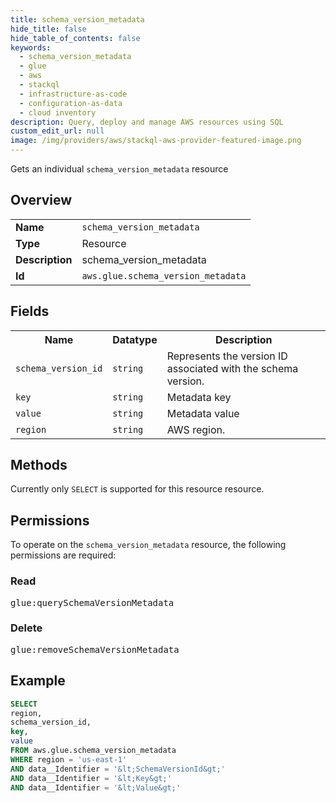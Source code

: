 ```yaml
---
title: schema_version_metadata
hide_title: false
hide_table_of_contents: false
keywords:
  - schema_version_metadata
  - glue
  - aws
  - stackql
  - infrastructure-as-code
  - configuration-as-data
  - cloud inventory
description: Query, deploy and manage AWS resources using SQL
custom_edit_url: null
image: /img/providers/aws/stackql-aws-provider-featured-image.png
---
```

Gets an individual <code>schema_version_metadata</code> resource

## Overview
<table><tbody>
<tr><td><b>Name</b></td><td><code>schema_version_metadata</code></td></tr>
<tr><td><b>Type</b></td><td>Resource</td></tr>
<tr><td><b>Description</b></td><td>schema_version_metadata</td></tr>
<tr><td><b>Id</b></td><td><code>aws.glue.schema_version_metadata</code></td></tr>
</tbody></table>

## Fields
<table><tbody>
<tr><th>Name</th><th>Datatype</th><th>Description</th></tr>
<tr><td><code>schema_version_id</code></td><td><code>string</code></td><td>Represents the version ID associated with the schema version.</td></tr>
<tr><td><code>key</code></td><td><code>string</code></td><td>Metadata key</td></tr>
<tr><td><code>value</code></td><td><code>string</code></td><td>Metadata value</td></tr>
<tr><td><code>region</code></td><td><code>string</code></td><td>AWS region.</td></tr>

</tbody></table>

## Methods
Currently only <code>SELECT</code> is supported for this resource resource.

## Permissions

To operate on the <code>schema_version_metadata</code> resource, the following permissions are required:

### Read
<pre>
glue:querySchemaVersionMetadata</pre>

### Delete
<pre>
glue:removeSchemaVersionMetadata</pre>


## Example
```sql
SELECT
region,
schema_version_id,
key,
value
FROM aws.glue.schema_version_metadata
WHERE region = 'us-east-1'
AND data__Identifier = '&lt;SchemaVersionId&gt;'
AND data__Identifier = '&lt;Key&gt;'
AND data__Identifier = '&lt;Value&gt;'
```
